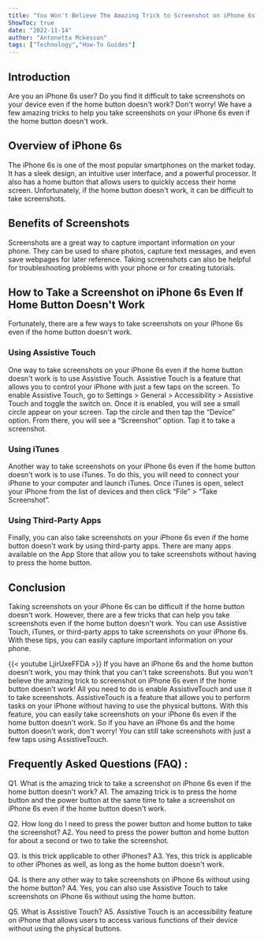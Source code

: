 ```yaml
---
title: "You Won't Believe The Amazing Trick to Screenshot on iPhone 6s Even If Home Button Doesn't Work!"
ShowToc: true 
date: "2022-11-14"
author: "Antonetta Mckesson" 
tags: ["Technology","How-To Guides"]
---
```

## Introduction
Are you an iPhone 6s user? Do you find it difficult to take screenshots on your device even if the home button doesn't work? Don't worry! We have a few amazing tricks to help you take screenshots on your iPhone 6s even if the home button doesn't work.

## Overview of iPhone 6s
The iPhone 6s is one of the most popular smartphones on the market today. It has a sleek design, an intuitive user interface, and a powerful processor. It also has a home button that allows users to quickly access their home screen. Unfortunately, if the home button doesn't work, it can be difficult to take screenshots.

## Benefits of Screenshots
Screenshots are a great way to capture important information on your phone. They can be used to share photos, capture text messages, and even save webpages for later reference. Taking screenshots can also be helpful for troubleshooting problems with your phone or for creating tutorials.

## How to Take a Screenshot on iPhone 6s Even If Home Button Doesn't Work
Fortunately, there are a few ways to take screenshots on your iPhone 6s even if the home button doesn't work.

### Using Assistive Touch
One way to take screenshots on your iPhone 6s even if the home button doesn't work is to use Assistive Touch. Assistive Touch is a feature that allows you to control your iPhone with just a few taps on the screen. To enable Assistive Touch, go to Settings > General > Accessibility > Assistive Touch and toggle the switch on. Once it is enabled, you will see a small circle appear on your screen. Tap the circle and then tap the “Device” option. From there, you will see a “Screenshot” option. Tap it to take a screenshot.

### Using iTunes
Another way to take screenshots on your iPhone 6s even if the home button doesn't work is to use iTunes. To do this, you will need to connect your iPhone to your computer and launch iTunes. Once iTunes is open, select your iPhone from the list of devices and then click “File” > “Take Screenshot”.

### Using Third-Party Apps
Finally, you can also take screenshots on your iPhone 6s even if the home button doesn't work by using third-party apps. There are many apps available on the App Store that allow you to take screenshots without having to press the home button.

## Conclusion
Taking screenshots on your iPhone 6s can be difficult if the home button doesn't work. However, there are a few tricks that can help you take screenshots even if the home button doesn't work. You can use Assistive Touch, iTunes, or third-party apps to take screenshots on your iPhone 6s. With these tips, you can easily capture important information on your phone.

{{< youtube LjirUxeFFDA >}} 
If you have an iPhone 6s and the home button doesn't work, you may think that you can't take screenshots. But you won't believe the amazing trick to screenshot on iPhone 6s even if the home button doesn't work! All you need to do is enable AssistiveTouch and use it to take screenshots. AssistiveTouch is a feature that allows you to perform tasks on your iPhone without having to use the physical buttons. With this feature, you can easily take screenshots on your iPhone 6s even if the home button doesn't work. So if you have an iPhone 6s and the home button doesn't work, don't worry! You can still take screenshots with just a few taps using AssistiveTouch.

## Frequently Asked Questions (FAQ) :
Q1. What is the amazing trick to take a screenshot on iPhone 6s even if the home button doesn't work?
A1. The amazing trick is to press the home button and the power button at the same time to take a screenshot on iPhone 6s even if the home button doesn't work.

Q2. How long do I need to press the power button and home button to take the screenshot?
A2. You need to press the power button and home button for about a second or two to take the screenshot.

Q3. Is this trick applicable to other iPhones?
A3. Yes, this trick is applicable to other iPhones as well, as long as the home button doesn't work.

Q4. Is there any other way to take screenshots on iPhone 6s without using the home button?
A4. Yes, you can also use Assistive Touch to take screenshots on iPhone 6s without using the home button.

Q5. What is Assistive Touch?
A5. Assistive Touch is an accessibility feature on iPhone that allows users to access various functions of their device without using the physical buttons.


